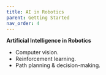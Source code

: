 ```yaml
---
title: AI in Robotics
parent: Getting Started
nav_order: 4
---
```


**Artificial Intelligence in Robotics** 

- Computer vision.
- Reinforcement learning.
- Path planning & decision-making.


